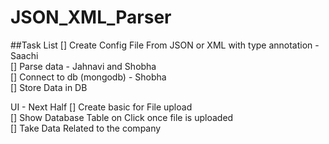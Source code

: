 # JSON_XML_Parser

##Task List
[] Create Config File From JSON or XML with type annotation - Saachi <br>
[] Parse data - Jahnavi and Shobha <br>
[] Connect to db (mongodb) - Shobha <br>
        [] Store Data in DB <br>

UI - Next Half 
[] Create basic for File upload <br>
[] Show Database Table on Click once file is uploaded <br>
[] Take Data Related to the company <br>
